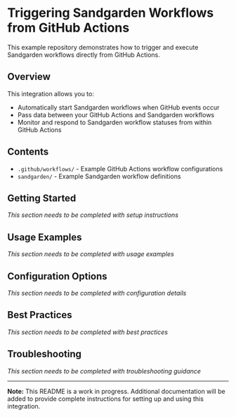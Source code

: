 # Triggering Sandgarden Workflows from GitHub Actions

This example repository demonstrates how to trigger and execute Sandgarden workflows directly from GitHub Actions.

## Overview

This integration allows you to:
- Automatically start Sandgarden workflows when GitHub events occur
- Pass data between your GitHub Actions and Sandgarden workflows
- Monitor and respond to Sandgarden workflow statuses from within GitHub Actions

## Contents

- `.github/workflows/` - Example GitHub Actions workflow configurations
- `sandgarden/` - Example Sandgarden workflow definitions

## Getting Started

*This section needs to be completed with setup instructions*

## Usage Examples

*This section needs to be completed with usage examples*

## Configuration Options

*This section needs to be completed with configuration details*

## Best Practices

*This section needs to be completed with best practices*

## Troubleshooting

*This section needs to be completed with troubleshooting guidance*

---

**Note:** This README is a work in progress. Additional documentation will be added to provide complete instructions for setting up and using this integration.
